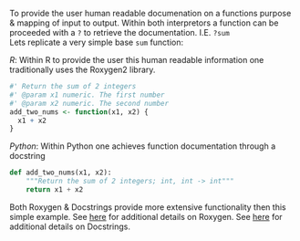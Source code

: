 To provide the user human readable documenation on a functions purpose & mapping of input to output.
Within both interpretors a function can be proceeded with a `?` to retrieve the documentation. I.E. `?sum`  
Lets replicate a very simple base `sum` function:

*R*: 
Within R to provide the user this human readable information one traditionally uses the Roxygen2 library.
```r
#' Return the sum of 2 integers 
#' @param x1 numeric. The first number 
#' @param x2 numeric. The second number 
add_two_nums <- function(x1, x2) {
  x1 + x2
}
```

*Python*: 
Within Python one achieves function documentation through a docstring 
```python
def add_two_nums(x1, x2):
    """Return the sum of 2 integers; int, int -> int""" 
    return x1 + x2
```

Both Roxygen & Docstrings provide more extensive functionality then this simple example. 
  See [here](https://github.com/klutometis/roxygen) for additional details on Roxygen. 
  See [here](https://www.python.org/dev/peps/pep-0257/) for additional details on Docstrings. 




